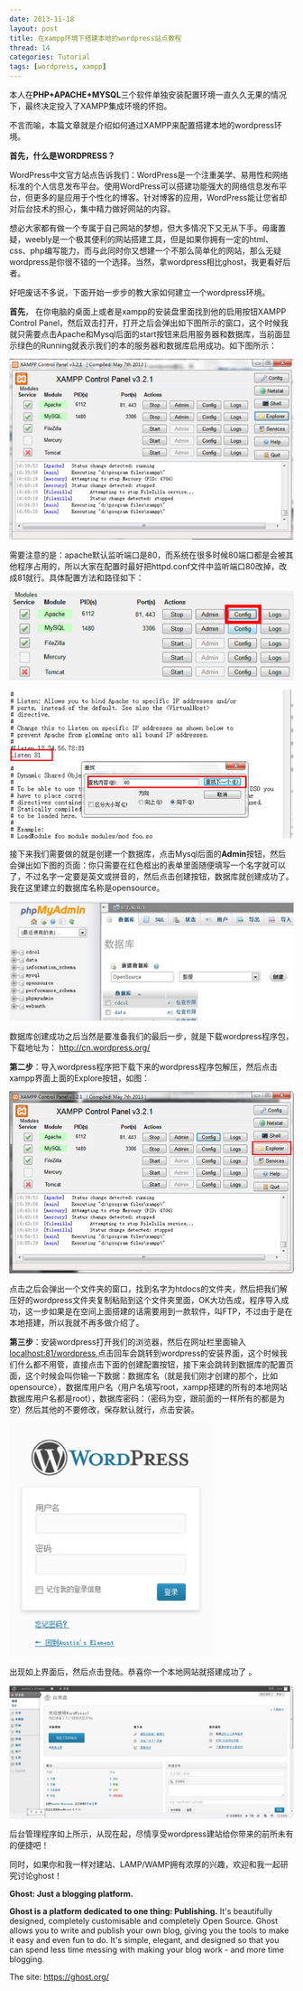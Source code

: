 ```yaml
---
date: 2013-11-18
layout: post
title: 在xampp环境下搭建本地的wordpress站点教程
thread: 14
categories: Tutorial
tags: [wordpress, xampp]
---
```


本人在**PHP+APACHE+MYSQL**三个软件单独安装配置环境一直久久无果的情况下，最终决定投入了XAMPP集成环境的怀抱。

不言而喻，本篇文章就是介绍如何通过XAMPP来配置搭建本地的wordpress环境。

**首先，什么是WORDPRESS？**

WordPress中文官方站点告诉我们：WordPress是一个注重美学、易用性和网络标准的个人信息发布平台。使用WordPress可以搭建功能强大的网络信息发布平台，但更多的是应用于个性化的博客。针对博客的应用，WordPress能让您省却对后台技术的担心，集中精力做好网站的内容。

想必大家都有做一个专属于自己网站的梦想，但大多情况下又无从下手。毋庸置疑，weebly是一个极其便利的网站搭建工具，但是如果你拥有一定的html、css、php编写能力，而与此同时你又想建一个不那么简单化的网站，那么无疑wordpress是你很不错的一个选择。当然，拿wordpress相比ghost，我更看好后者。

好吧废话不多说，下面开始一步步的教大家如何建立一个wordpress环境。

**首先**， 在你电脑的桌面上或者是xampp的安装盘里面找到他的启用按钮XAMPP Control Panel，然后双击打开，打开之后会弹出如下图所示的窗口，这个时候我就只需要点击Apache和Mysql后面的start按钮来启用服务器和数据库，当前面显示绿色的Running就表示我们的本的服务器和数据库启用成功。如下图所示：

![](/assets/2013-11-18-wordpress-1.jpg)

需要注意的是：apache默认监听端口是80，而系统在很多时候80端口都是会被其他程序占用的，所以大家在配置时最好把httpd.conf文件中监听端口80改掉，改成81就行。具体配置方法和路径如下：

![](/assets/2013-11-18-wordpress-2.png)

![](/assets/2013-11-18-wordpress-3.png)

接下来我们需要做的就是创建一个数据库，点击Mysql后面的**Admin**按钮，然后会弹出如下图的页面：你只需要在红色框出的表单里面随便填写一个名字就可以了，不过名字一定要是英文或拼音的，然后点击创建按钮，数据库就创建成功了。 我在这里建立的数据库名称是opensource。

![](/assets/2013-11-18-wordpress-4.jpg)

数据库创建成功之后当然是要准备我们的最后一步，就是下载wordpress程序包，下载地址为： <http://cn.wordpress.org/>

**第二步**：导入wordpress程序把下载下来的wordpress程序包解压，然后点击xampp界面上面的Explore按钮，如图：

![](/assets/2013-11-18-wordpress-5.png)

点击之后会弹出一个文件夹的窗口，找到名字为htdocs的文件夹，然后把我们解压好的wordpress文件夹复制粘贴到这个文件夹里面，OK大功告成，程序导入成功，这一步如果是在空间上面搭建的话需要用到一款软件，叫FTP，不过由于是在本地搭建，所以我就不再多做介绍了。

**第三步**：安装wordpress打开我们的浏览器，然后在网址栏里面输入[localhost:81/wordpress](localhost:81/wordpress),点击回车会跳转到wordpress的安装界面，这个时候我们什么都不用管，直接点击下面的创建配置按钮，接下来会跳转到数据库的配置页面，这个时候会叫你输一下数据：数据库名（就是我们刚才创建的那个，比如opensource），数据库用户名（用户名填写root，xampp搭建的所有的本地网站数据库用户名都是root），数据库密码：（密码为空，跟前面的一样所有的都是为空）然后其他的不要修改，保存默认就行，点击安装。

![](/assets/2013-11-18-wordpress-6.jpg)

出现如上界面后，然后点击登陆。恭喜你一个本地网站就搭建成功了 。

![](/assets/2013-11-18-wordpress-7.jpg)

后台管理程序如上所示，从现在起，尽情享受wordpress建站给你带来的前所未有的便捷吧！

同时，如果你和我一样对建站、LAMP/WAMP拥有浓厚的兴趣，欢迎和我一起研究讨论ghost！

**Ghost: Just a blogging platform.**

**Ghost is a platform dedicated to one thing: Publishing.** It's beautifully designed, completely customisable and completely Open Source. Ghost allows you to write and publish your own blog, giving you the tools to make it easy and even fun to do. It's simple, elegant, and designed so that you can spend less time messing with making your blog work - and more time blogging. 

The site: <https://ghost.org/>
